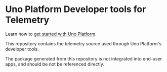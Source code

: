 # Uno Platform Developer tools for Telemetry

Learn how to [get started with Uno Platform](https://aka.platform.uno/get-started).

This repository contains the telemetry source used through Uno Platform's developer tools.

The package generated from this repository is not integrated into end-user apps, and should be not be referenced directly.
